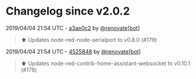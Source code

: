 # Changelog since v2.0.2

2019/04/04 21:54 UTC - [a3ae0c2](https://github.com/hassio-addons/addon-node-red/commit/a3ae0c25c4c69e8a2043e4b8502241d75df62518) by [@renovate[bot]](https://github.com/apps/renovate)
> :arrow_up: Updates node-red-node-serialport to v0.8.0 (#179) 

2019/04/04 21:54 UTC - [4525848](https://github.com/hassio-addons/addon-node-red/commit/452584839ac8341605deac3d165cf96dcce4e3e6) by [@renovate[bot]](https://github.com/apps/renovate)
> :arrow_up: Updates node-red-contrib-home-assistant-websocket to v0.10.1 (#178) 

